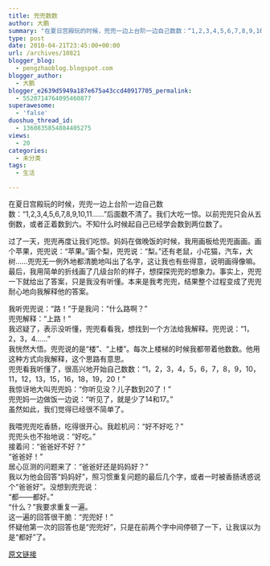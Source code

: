 ```yaml
---
title: 兜兜数数
author: 大鹏
summary: "在夏日宫殿玩的时候，兜兜一边上台阶一边自己数数：“1,2,3,4,5,6,7,8,9,10,11……”后面数不清了。我们大吃一惊。以前兜兜只会从五倒数，或者正着数到六。不知什么时候起自己已经学会数到两位数了。"
type: post
date: 2010-04-21T23:45:00+00:00
url: /archives/10821
blogger_blog:
  - pengzhaoblog.blogspot.com
blogger_author:
  - 大鹏
blogger_e2639d5949a187e675a43ccd40917705_permalink:
  - 5520714764095460877
superawesome:
  - 'false'
duoshuo_thread_id:
  - 1360835854884405275
views:
  - 20
categories:
  - 未分类
tags:
  - 生活

---
```

在夏日宫殿玩的时候，兜兜一边上台阶一边自己数数：“1,2,3,4,5,6,7,8,9,10,11……”后面数不清了。我们大吃一惊。以前兜兜只会从五倒数，或者正着数到六。不知什么时候起自己已经学会数到两位数了。

过了一天，兜兜再度让我们吃惊。妈妈在做晚饭的时候，我用画板给兜兜画画。画个苹果，兜兜说：“苹果。”画个梨，兜兜说：“梨。”还有老鼠，小花猫，汽车，大树……兜兜无一例外地都清脆地叫出了名字，这让我也有些得意，说明画得像嘛。最后，我用简单的折线画了几级台阶的样子，想探探兜兜的想象力。事实上，兜兜一下就给出了答案，只是我没有听懂。本来是我考兜兜，结果整个过程变成了兜兜耐心地向我解释他的答案。

我听兜兜说：“路！”于是我问：“什么路啊？”  
兜兜解释：“上路！”  
我迟疑了，表示没听懂，兜兜看看我，想找到一个方法给我解释。兜兜说：“1，2，3，4……”  
我恍然大悟。兜兜说的是“楼”、“上楼”。每次上楼梯的时候我都带着他数数。他用这种方式向我解释，这个思路有意思。  
兜兜看我听懂了，很高兴地开始自己数数：“1，2，3，4，5，6，7，8，9，10，11，12，13，15，16，18，19，20！”  
我惊讶地大叫兜兜妈：“你听见没？儿子数到20了！”  
兜兜妈一边做饭一边说：“听见了，就是少了14和17。”  
虽然如此，我们觉得已经很不简单了。

我喂兜兜吃香肠，吃得很开心。我趁机问：“好不好吃？”  
兜兜头也不抬地说：“好吃。”  
接着问：“爸爸好不好？”  
“爸爸好！”  
居心叵测的问题来了：“爸爸好还是妈妈好？”  
我以为他会回答“妈妈好”，照习惯重复问题的最后几个字，或者一时被香肠诱惑说个“爸爸好”。没想到兜兜说：  
“都——都好。”  
“什么？”我要求重复一遍。  
这一遍的回答很干脆：“兜兜好！”  
怀疑他第一次的回答也是“兜兜好”，只是在前两个字中间停顿了一下，让我误以为是“都好”了。

[原文链接](http://dapengde.com/archives/10821)


